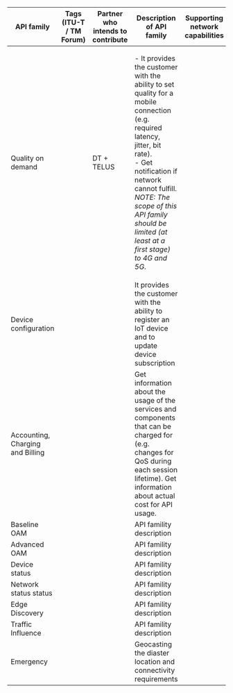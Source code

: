 | API family  | Tags (ITU-T / TM Forum) |  Partner who intends to contribute | Description of API family | Supporting network capabilities | Availability | Relevance | Priority | 
| -----------------------| --------- | ------------ | -------- |----------------------------------------------------|---------------------------|---------------------------------|-------------|
| Quality on demand || DT + TELUS | <p> - It provides the customer with the ability to set quality for a mobile connection (e.g. required latency, jitter, bit rate).<br> - Get notification if network cannot fulfill. <br> *NOTE: The scope of this API family should be limited (at least at a first stage) to 4G and 5G*.</p> | |<ul><li>item1</li><li>item2</li></ul>|||
| Device configuration ||| It provides the customer with the ability to register an IoT device and to update device subscription |||| 
| Accounting, Charging and Billing ||| Get information about the usage of the services and components that can be charged for (e.g. changes for QoS during each session lifetime). Get information about actual cost for API usage.|||||
| Baseline OAM ||| API famility description |||||
| Advanced OAM ||| API famility description |||||
| Device status ||| API famility description |||||
| Network status status ||| API famility description |||||
| Edge Discovery ||| API famility description |||||
| Traffic Influence |||API famility description ||||| 
| Emergency |||Geocasting the diaster location and connectivity requirements||||
